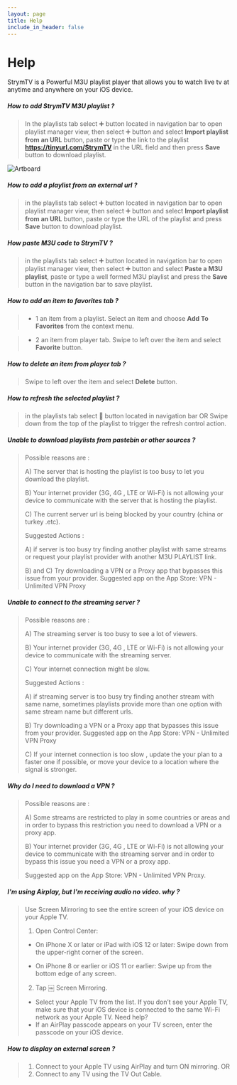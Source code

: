 ```yaml
---
layout: page
title: Help
include_in_header: false
---
```


# **Help**
StrymTV is a Powerful M3U playlist player that allows you to watch live tv at anytime and anywhere on your iOS device.

##### How to add StrymTV M3U playlist ?

> In the playlists tab select ➕ button located in navigation bar to open playlist manager view, then select ➕ button and select **Import playlist from an URL** button, paste or type the link to the playlist **https://tinyurl.com/StrymTV** in the URL field and then press **Save** button to download playlist.

![Artboard](https://user-images.githubusercontent.com/60270730/74491014-baa5a680-4eca-11ea-8aaa-5230b6a9626b.png)

##### How to add a playlist from an external url ?

> in the playlists tab select ➕ button located in navigation bar to open playlist manager view, then select ➕ button and select **Import playlist from an URL** button, paste or type the URL of the playlist and press **Save** button to download playlist. 

##### How paste M3U code to StrymTV ?

> in the playlists tab select ➕ button located in navigation bar to open playlist manager view, then select ➕ button and select **Paste a M3U playlist**, paste or type a well formed M3U playlist and press the **Save** button in the navigation bar to save playlist.

##### How to add an item to favorites tab ?

> - 1 an item from a playlist.
Select an item and choose **Add To Favorites** from the context menu.

> - 2 an item from player tab.
Swipe to left over the item and select **Favorite** button.

##### How to delete an item from player tab ?

> Swipe to left over the item and select **Delete** button.

##### How to refresh the selected playlist ?

> in the playlists tab select 🔄 button located in navigation bar
> OR
> Swipe down from the top of the playlist to trigger the refresh control action.

##### Unable to download playlists from pastebin or other sources ?

> Possible reasons are :
>
> A) The server that is hosting the playlist is too busy to let you download the playlist.
>
> B) Your internet provider (3G, 4G , LTE or Wi-Fi) is not allowing your device to communicate with the server that is hosting the playlist.
>
> C) The current server url is being blocked by your country (china or turkey .etc).
>
> Suggested Actions :
>
> A) if server is too busy try finding another playlist with same streams or request your playlist provider with another M3U PLAYLIST link.
>
> B) and C)  Try downloading a VPN or a Proxy app that bypasses this issue from your provider.
> Suggested app on the App Store:
> VPN - Unlimited VPN Proxy

##### Unable to connect to the streaming server ?

> Possible reasons are :
>
> A) The streaming server is too busy to see a lot of viewers.
>
> B) Your internet provider (3G, 4G , LTE or Wi-Fi) is not allowing your device to communicate with the streaming server.
>
> C) Your internet connection might be slow.
>
> Suggested Actions :
>
> A) if streaming server is too busy try finding another stream with same name, sometimes playlists provide more than one option with same stream name but different urls.
>
> B) Try downloading a VPN or a Proxy app that bypasses this issue from your provider.
> Suggested app on the App Store:
> VPN - Unlimited VPN Proxy
>
> C) If your internet connection is too slow , update the your plan to a faster one if possible, or move your device to a location where the signal is stronger.
>

##### Why do I need to download a VPN ? 

>Possible reasons are :
>
>A) Some streams are restricted to play in some countries or areas and in order to bypass this restriction you need to download a VPN or a proxy app.
>
> B) Your internet provider (3G, 4G , LTE or Wi-Fi) is not allowing your device to communicate with the streaming server and in order to bypass this issue you need a VPN or a proxy app.
>
> Suggested app on the App Store:
> VPN - Unlimited VPN Proxy.

##### I'm using Airplay, but I'm receiving audio no video. why ?

> Use Screen Mirroring to see the entire screen of your iOS device on your Apple TV.
>
> 1. Open Control Center:
>
> - On iPhone X or later or iPad with iOS 12 or later: Swipe down from the upper-right corner of the screen.
>
> - On iPhone 8 or earlier or iOS 11 or earlier: Swipe up from the bottom edge of any screen. 
>
> 2. Tap ￼ Screen Mirroring.
>
> - Select your Apple TV from the list. If you don’t see your Apple TV, make sure that your iOS device is connected to the same Wi-Fi network as your Apple TV. Need help?
> - If an AirPlay passcode appears on your TV screen, enter the passcode on your iOS device.

##### How to display on external screen ?

> 1. Connect to your Apple TV using AirPlay and turn ON mirroring.
> OR
> 2. Connect to any TV using the TV Out Cable. 
